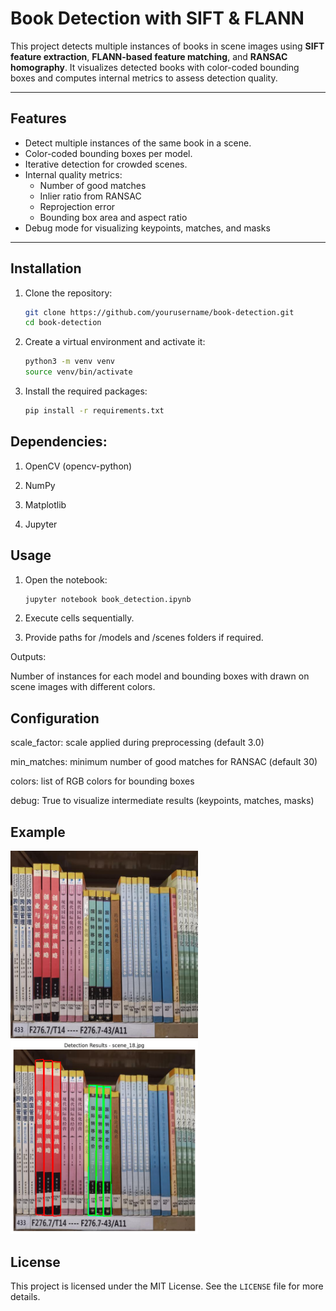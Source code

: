 # Book Detection with SIFT & FLANN

This project detects multiple instances of books in scene images using **SIFT feature extraction**, **FLANN-based feature matching**, and **RANSAC homography**. It visualizes detected books with color-coded bounding boxes and computes internal metrics to assess detection quality.

---

## Features

- Detect multiple instances of the same book in a scene.
- Color-coded bounding boxes per model.
- Iterative detection for crowded scenes.
- Internal quality metrics:
  - Number of good matches
  - Inlier ratio from RANSAC
  - Reprojection error
  - Bounding box area and aspect ratio
- Debug mode for visualizing keypoints, matches, and masks

---

## Installation

1. Clone the repository:

    ```sh
    git clone https://github.com/yourusername/book-detection.git
    cd book-detection
    ```

2. Create a virtual environment and activate it:
    ```sh
    python3 -m venv venv
    source venv/bin/activate
    ```

3. Install the required packages:
    ```sh
    pip install -r requirements.txt
    ```

## Dependencies:

1. OpenCV (opencv-python)

2. NumPy

3. Matplotlib

4. Jupyter 


## Usage

1. Open the notebook:
   ```sh
   jupyter notebook book_detection.ipynb
   ```
2. Execute cells sequentially.

3. Provide paths for /models and /scenes folders if required.

Outputs:

Number of instances for each model and bounding boxes with drawn on scene images with different colors.

## Configuration

scale_factor: scale applied during preprocessing (default 3.0)

min_matches: minimum number of good matches for RANSAC (default 30)

colors: list of RGB colors for bounding boxes

debug: True to visualize intermediate results (keypoints, matches, masks)

## Example

<p float="left">
  <img src="https://github.com/alessandrocapialbi/Book_Detection/blob/main/scene_18.jpg" width="300" />
  <img src="https://github.com/alessandrocapialbi/Book_Detection/blob/main/scene18_bounding_boxes.png" width="300" />
</p>

## License

This project is licensed under the MIT License. See the `LICENSE` file for more details.




